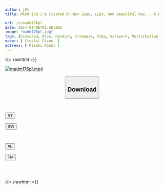 ```yaml
---
author: j91
title: MADM-176 I'm Fixated On Her Eyes, Lips, And Beautiful Ass... A Married Woman's Affair Date. I Have Sex With A Beautiful Wife Who Has No Sex With Her Husband, And I Have Lots Of Creampie Sex All Day Long. Kanna 30 Years Old Kanna Misaki

url: /v/madm176pl
date: 2024-01-06T01:50:00Z
image: "madm176pl.jpg"
tags: [Censored, Blow, Handjob, Creampie, Vibe, Solowork, Masturbation, Cunnilingus, Married Woman, Cowgirl, Finger Fuck, Squirting, Bride, Young Wife, Affair, Slender, Butt, Back	]
maker: [ Crystal Eizou  ]
actress: [ Misaki Kanna ]
---
```



{{< rawhtml >}}

<div class="video" data-videoid="WqGPL7RYKOfQb3">
    <a href="javascript:;">
        <img src="/v/madm176pl/madm176pl.jpg" width="WIDTH" height="HEIGHT" alt="madm176pl.mp4" loading="lazy">
    </a>
</div>

<script type="text/javascript" src="https://j91.asia/asset/on-demand-st.js"></script>

<br>
  <link rel="stylesheet" href="https://j91.asia/asset/bs5.css">
  
  <center>
  <button class="btn btn-primary" type="button" data-bs-toggle="collapse" data-bs-target=".multi-collapse" aria-expanded="false" aria-controls="multiCollapseExample1 multiCollapseExample2"><h2>Download</h2></button></center>
</p>
<div class="row">
  <div class="col">
    <div class="collapse multi-collapse" id="multiCollapseExample1">
      <div class="card card-body">
	      	      <br>
<div class="buttons">  
<p><a href="https://streamtape.to/v/WqGPL7RYKOfQb3" target="_blank"><button class="btn-hover color-3"><i class="fa fa-download"></i> ST</button></a></p>
<p><a href="https://flaswish.com/8ggq8s6mobqf" target="_blank"><button class="btn-hover color-2"><i class="fa fa-download"></i> SW</button></a></p></div>
    </div>
  </div>
</div>
  <div class="col">
    <div class="collapse multi-collapse" id="multiCollapseExample2">
      <div class="card card-body">
	      <br>
<div class="buttons">
<p><a href="https://filelions.site/f/dj2gx9j3yi3o" target="_blank"><button class="btn-hover color-9"><i class="fa fa-download"></i> FL</button></a></p>
<p><a href="https://filemoon.sx/d/ivgtrjpwv9pt" target="_blank"><button class="btn-hover color-8"><i class="fa fa-download"></i> FM</button></a></p></div>
<br><br>
      </div>
    </div>
  </div>
</div>

{{< /rawhtml >}}